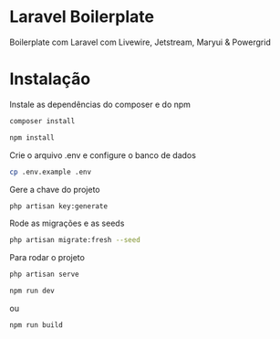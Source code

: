 # Laravel Boilerplate

Boilerplate com Laravel com Livewire, Jetstream, Maryui & Powergrid

# Instalação

Instale as dependências do composer e do npm

```bash
composer install
```

```bash
npm install
```

Crie o arquivo .env e configure o banco de dados

```bash
cp .env.example .env
```

Gere a chave do projeto

```bash
php artisan key:generate
```

Rode as migrações e as seeds

```bash
php artisan migrate:fresh --seed
```

Para rodar o projeto

```bash
php artisan serve
```

```bash
npm run dev
```

ou

```bash
npm run build
```
